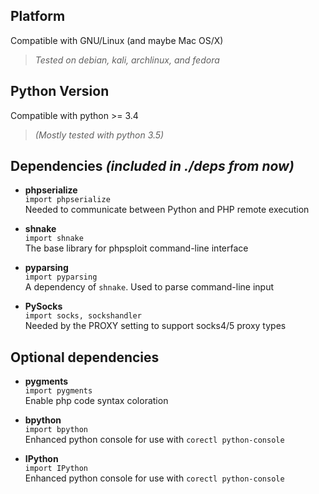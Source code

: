 ## Platform

Compatible with GNU/Linux (and maybe Mac OS/X)
> _Tested on debian, kali, archlinux, and fedora_


## Python Version

Compatible with python >= 3.4
> _(Mostly tested with python 3.5)_


## Dependencies _(included in ./deps from now)_

*   **phpserialize**  
    `import phpserialize`  
    Needed to communicate between Python and PHP remote execution

*   **shnake**  
    `import shnake`  
    The base library for phpsploit command-line interface

*   **pyparsing**  
    `import pyparsing`  
    A dependency of `shnake`. Used to parse command-line input

*   **PySocks**  
    `import socks, sockshandler`  
    Needed by the PROXY setting to support socks4/5 proxy types


## Optional dependencies

*   **pygments**  
    `import pygments`  
    Enable php code syntax coloration

*   **bpython**  
    `import bpython`  
    Enhanced python console for use with `corectl python-console`

*   **IPython**  
    `import IPython`  
    Enhanced python console for use with `corectl python-console`
